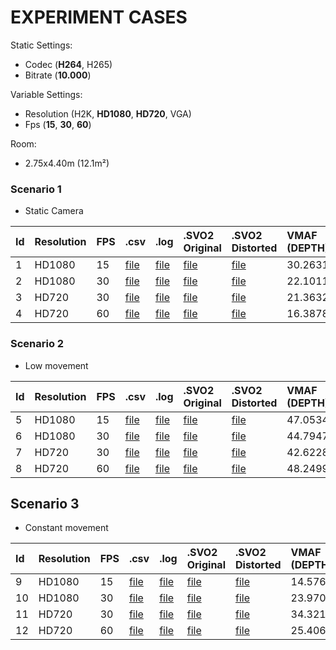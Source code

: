 # EXPERIMENT CASES

Static Settings:
* Codec       (**H264**, H265)
* Bitrate     (**10.000**)

Variable Settings:
* Resolution  (H2K, **HD1080**, **HD720**, VGA)
* Fps         (**15**, **30**, **60**)

Room:
* 2.75x4.40m (12.1m²)

### Scenario 1
* Static Camera

| Id | Resolution | FPS | .csv                                 | .log                                 | .SVO2 Original                          | .SVO2 Distorted                          | VMAF (DEPTH) | VMAF (RGB) |
|:---|:-----------|:----|:-------------------------------------|:-------------------------------------|:----------------------------------------|:-----------------------------------------|:-------------|:-----------|
| 1  | HD1080     | 15  | [file](./experiments/id01-values.csv) | [file](./experiments/id01-values.log) | [file](./experiments/id01-original.svo2) | [file](./experiments/id01-distorted.svo2) | 30.263133    | 93.323142  |
| 2  | HD1080     | 30  | [file](./experiments/id02-values.csv) | [file](./experiments/id02-values.log) | [file](./experiments/id02-original.svo2) | [file](./experiments/id02-distorted.svo2) | 22.101103    | 87.592539  |
| 3  | HD720      | 30  | [file](./experiments/id03-values.csv) | [file](./experiments/id03-values.log) | [file](./experiments/id03-original.svo2) | [file](./experiments/id03-distorted.svo2) | 21.363226    | 91.875843  |
| 4  | HD720      | 60  | [file](./experiments/id04-values.csv) | [file](./experiments/id04-values.log) | [file](./experiments/id04-original.svo2) | [file](./experiments/id04-distorted.svo2) | 16.387897    | 93.946867  |

### Scenario 2
* Low movement

| Id | Resolution | FPS | .csv                                 | .log                                 | .SVO2 Original                          | .SVO2 Distorted                          | VMAF (DEPTH) | VMAF (RGB) |
|:---|:-----------|:----|:-------------------------------------|:-------------------------------------|:----------------------------------------|:-----------------------------------------|:-------------|:-----------|
| 5  | HD1080     | 15  | [file](./experiments/id05-values.csv) | [file](./experiments/id05-values.log) | [file](./experiments/id05-original.svo2) | [file](./experiments/id05-distorted.svo2) | 47.053496    | 92.430888* |
| 6  | HD1080     | 30  | [file](./experiments/id06-values.csv) | [file](./experiments/id06-values.log) | [file](./experiments/id06-original.svo2) | [file](./experiments/id06-distorted.svo2) | 44.794700    | 90.261991* |
| 7  | HD720      | 30  | [file](./experiments/id07-values.csv) | [file](./experiments/id07-values.log) | [file](./experiments/id07-original.svo2) | [file](./experiments/id07-distorted.svo2) | 42.622885    | 89.790488* |
| 8  | HD720      | 60  | [file](./experiments/id08-values.csv) | [file](./experiments/id08-values.log) | [file](./experiments/id08-original.svo2) | [file](./experiments/id08-distorted.svo2) | 48.249948    | 93.218443 |

## Scenario 3 
* Constant movement

| Id | Resolution | FPS | .csv                                 | .log                                 | .SVO2 Original                          | .SVO2 Distorted                          | VMAF (DEPTH) | VMAF (RGB) |
|:---|:-----------|:----|:-------------------------------------|:-------------------------------------|:----------------------------------------|:-----------------------------------------|:-------------|:-----------|
| 9  | HD1080     | 15  | [file](./experiments/id9-values.csv)  | [file](./experiments/id9-values.log)  | [file](./experiments/id9-original.svo2)  | [file](./experiments/id9-distorted.svo2)  | 14.576213    | 55.226469* |
| 10 | HD1080     | 30  | [file](./experiments/id10-values.csv) | [file](./experiments/id10-values.log) | [file](./experiments/id10-original.svo2) | [file](./experiments/id10-distorted.svo2) | 23.970257    | 91.458413* |
| 11 | HD720      | 30  | [file](./experiments/id11-values.csv) | [file](./experiments/id11-values.log) | [file](./experiments/id11-original.svo2) | [file](./experiments/id11-distorted.svo2) | 34.321798    | 99.777714  |
| 12 | HD720      | 60  | [file](./experiments/id12-values.csv) | [file](./experiments/id12-values.log) | [file](./experiments/id12-original.svo2) | [file](./experiments/id12-distorted.svo2) | 25.406530    | 93.579574* |

